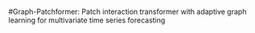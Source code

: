 #Graph-Patchformer: Patch interaction transformer with adaptive graph learning for multivariate time series forecasting
